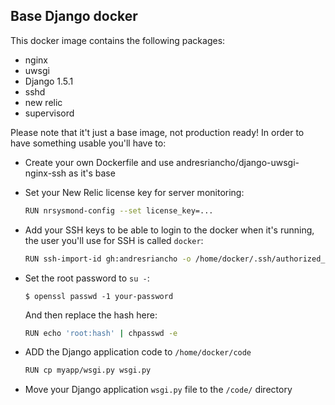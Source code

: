 ## Base Django docker

This docker image contains the following packages:
 * nginx
 * uwsgi
 * Django 1.5.1
 * sshd
 * new relic
 * supervisord

Please note that it't just a base image, not production ready! In order to have
something usable you'll have to:

 * Create your own Dockerfile and use andresriancho/django-uwsgi-nginx-ssh as it's base
 
 * Set your New Relic license key for server monitoring:
    ```bash
    RUN nrsysmond-config --set license_key=...
    ```
  
 * Add your SSH keys to be able to login to the docker when it's running, the
 user you'll use for SSH is called `docker`:
    ```bash
    RUN ssh-import-id gh:andresriancho -o /home/docker/.ssh/authorized_keys
    ```

 * Set the root password to `su -`:
    ```console
    $ openssl passwd -1 your-password
    ```
    And then replace the hash here:
    ```bash
    RUN echo 'root:hash' | chpasswd -e
    ```

 * ADD the Django application code to `/home/docker/code`
    ```bash
    RUN cp myapp/wsgi.py wsgi.py
    ```
    
 * Move your Django application `wsgi.py` file to the `/code/` directory